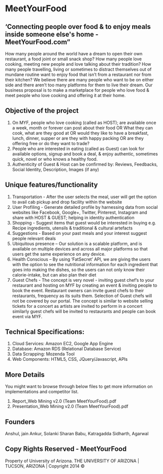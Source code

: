 MeetYourFood
============

‘Connecting people over food & to enjoy meals inside someone else's home - MeetYourFood.com”
----------------------------------------
How many people around the world have a dream to open their own restaurant, a food joint or small snack shop? How many people love cooking, meeting new people and love talking about their tradition? How many people travelling, living or sometimes to distract themselves out of mundane routine want to enjoy food that isn’t from a restaurant nor from their kitchen? We believe there are many people who want to be on either side and there aren’t too many platforms for them to live their dream. Our business proposal is to make a marketplace for people who love food & meet people who love cooking and offering it at their home.

Objective of the project
---------------------------
1) On MYF, people who love cooking (called as HOST); are available once a week, month or forever can post about their food OR What they can cook, what are they good at OR would they like to have a breakfast, lunch, dinner, supper or are they with happy packing OR are they offering free or do they want to trade?
2) People who are interested in eating (called as Guest) can look for available options, signup and book a deal, & enjoy authentic, sometimes quick, novel or who knows a healthy food.
3) Authenticity of Guest & Host can be confirmed by: Reviews, Feedbacks, Social Identity, Description, Images (if any)

Unique features/functionality
-------------------------------------
1) Transportation - After the user selects the meal, user will get the option to avail cab pickup and drop facility within the website
2) User Profiling - Generate detailed profile by harnessing data from social websites like Facebook, Google+, Twitter, Pinterest, Instagram and share with HOST & GUEST; helping in identity authentication
3) Shopping - Suggest items that guest would be interested in buying e.g. Recipe ingredients, utensils & traditional & cultural artefacts
4) Suggestions - Based on your past meals and your interest suggest people relevant deals
5) Ubiquitous presence – Our solution is a scalable platform, and is available on multiple devices and across all major platforms so that users get the same experience on any device.
6) Health Conscious – By using ‘FatSecret’ API, we are giving the users with the option to see the nutritional information for each ingredient that goes into making the dishes, so the users can not only know their calorie-intake, but can also plan their diet
7) Guest Chefs - The concept is very novel - inviting guest chef’s to your restaurant and hosting on MYF by creating an event & inviting people to book the event. Restaurant owners can invite guest chefs to their restaurants, frequency as its suits them. Selection of Guest chefs will not be covered by our portal. The concept is similar to website selling tickets for a concert as artists are invited to perform in a concert similarly guest chefs will be invited to restaurants and people can book event via MYF.


Technical Specifications:
----------------------------------
1) Cloud Services: Amazon EC2, Google App Engine
2) Database: Amazon RDS (Relational Database Service)
3) Data Scrapping: Mozenda Tool
4) Web Components: HTML5, CSS, JQuery/Javascript, APIs


More Details
---------------------
You might want to browse through below files to get more information on implementations and competitor list.
1. Report_Web Mining v2.0 (Team MeetYourFood).pdf
2. Presentation_Web Mining v2.0 (Team MeetYourFood).pdf

Founders
---------------
Anshul, jain
Ankur, Solanki
Sharan Babu, Katragadda
Sidharth, Agarwal

Copy Rights Reserved - MeetYourFood
---------------
Property of University of Arizona.
THE UNIVERSITY OF ARIZONA | TUCSON, ARIZONA | Copyright 2014 ©
